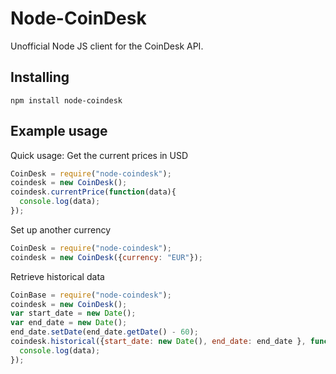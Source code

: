 Node-CoinDesk
=======

Unofficial Node JS client for the CoinDesk API.

Installing
----------

```
npm install node-coindesk
```
Example usage
-------------
Quick usage: Get the current prices in USD
```javascript
CoinDesk = require("node-coindesk");
coindesk = new CoinDesk();
coindesk.currentPrice(function(data){
  console.log(data);
});
```
Set up another currency
```javascript
CoinDesk = require("node-coindesk");
coindesk = new CoinDesk({currency: "EUR"});
```
Retrieve historical data
```javascript
CoinBase = require("node-coindesk");
coindesk = new CoinDesk();
var start_date = new Date();
var end_date = new Date();
end_date.setDate(end_date.getDate() - 60);
coindesk.historical({start_date: new Date(), end_date: end_date }, function(data) {
  console.log(data);
});
```
